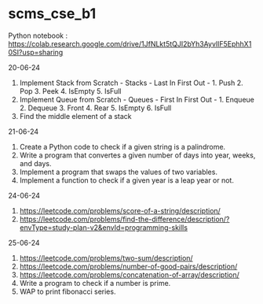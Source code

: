 # scms_cse_b1
Python notebook : https://colab.research.google.com/drive/1JfNLkt5tQJI2bYh3AyvIlF5EphhX10SI?usp=sharing

20-06-24
1. Implement Stack from Scratch - Stacks - Last In First Out - 1. Push 2. Pop 3. Peek 4. IsEmpty 5. IsFull
2. Implement Queue from Scratch - Queues - First In First Out - 1. Enqueue 2. Dequeue 3. Front 4. Rear 5. IsEmpty 6. IsFull
3. Find the middle element of a stack

21-06-24
1. Create a Python code to check if a given string is a palindrome.
2. Write a program that convertes a given number of days into year, weeks, and days.
3. Implement a program that swaps the values of two variables.
4. Implement a function to check if a given year is a leap year or not.

24-06-24
1. https://leetcode.com/problems/score-of-a-string/description/
2. https://leetcode.com/problems/find-the-difference/description/?envType=study-plan-v2&envId=programming-skills

25-06-24
1. https://leetcode.com/problems/two-sum/description/
2. https://leetcode.com/problems/number-of-good-pairs/description/
3. https://leetcode.com/problems/concatenation-of-array/description/
4. Write a program to check if a number is prime.
5. WAP to print fibonacci series.
